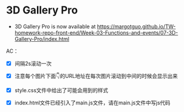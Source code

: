 # 3D Gallery Pro



* 3D Gallery Pro is now available at https://margotguo.github.io/TW-homework-repo-front-end/Week-03-Functions-and-events/07-3D-Gallery-Pro/index.html



AC：

- [x] 间隔2s滚动一次

- [x] 注意每个图片下面👇的URL地址在每次图片滚动到中间的时候会显示出来

- [x] style.css文件中给出了可能会用到的样式

- [x] index.html文件已经引入了main.js文件，请在main.js文件中写js代码

  